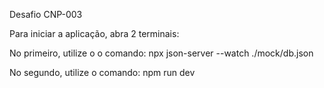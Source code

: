 Desafio CNP-003

Para iniciar a aplicação, abra 2 terminais:

No primeiro, utilize o o comando: 
npx json-server --watch ./mock/db.json

No segundo, utilize o comando:
npm run dev